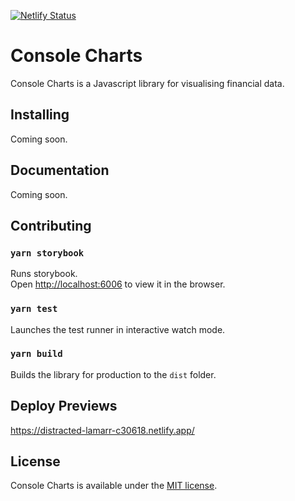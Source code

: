 [![Netlify Status](https://api.netlify.com/api/v1/badges/754fddcc-e010-4b27-913e-83c7b8ebdcf8/deploy-status)](https://app.netlify.com/sites/distracted-lamarr-c30618/deploys)

# Console Charts

Console Charts is a Javascript library for visualising financial data.

## Installing

Coming soon.

## Documentation

Coming soon.

## Contributing

### `yarn storybook`

Runs storybook.\
Open [http://localhost:6006](http://localhost:6006) to view it in the browser.

### `yarn test`

Launches the test runner in interactive watch mode.

### `yarn build`

Builds the library for production to the `dist` folder.

## Deploy Previews

https://distracted-lamarr-c30618.netlify.app/

## License

Console Charts is available under the [MIT license](https://opensource.org/licenses/MIT).
